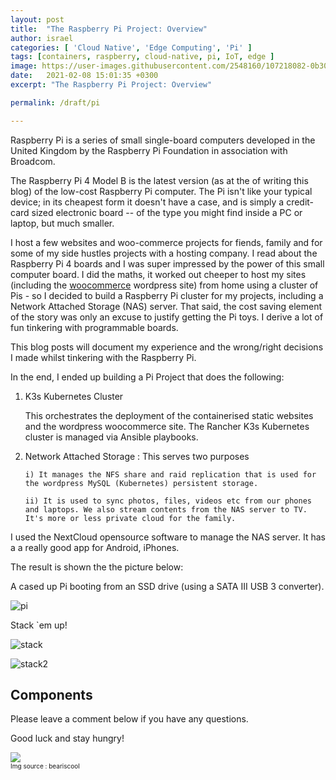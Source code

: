 ```yaml
---
layout: post
title:  "The Raspberry Pi Project: Overview"
author: israel
categories: [ 'Cloud Native', 'Edge Computing', 'Pi' ]
tags: [containers, raspberry, cloud-native, pi, IoT, edge ]
image: https://user-images.githubusercontent.com/2548160/107218082-0b30e080-6a07-11eb-80e7-c62e4f1197d2.jpg
date:   2021-02-08 15:01:35 +0300
excerpt: "The Raspberry Pi Project: Overview"

permalink: /draft/pi

---
```


Raspberry Pi is a series of small single-board computers developed in the United Kingdom by the Raspberry Pi Foundation in association with Broadcom.

The Raspberry Pi 4 Model B is the latest version (as at the of writing this blog) of the low-cost Raspberry Pi computer. The Pi isn't like your typical device; in its cheapest form it doesn't have a case, and is simply a credit-card sized electronic board -- of the type you might find inside a PC or laptop, but much smaller.

I host a few websites and woo-commerce projects for fiends, family and for some of my side hustles projects with a hosting company. I read about the Raspberry Pi 4 boards and I was super impressed by the power of this small computer board. I did the maths, it worked out cheeper to host my sites (including the <a href="https://woocommerce.com/" target="_blank">woocommerce</a> wordpress site) from home using a cluster of Pis - so I decided to build a Raspberry Pi cluster for my projects, including a Network Attached Storage (NAS) server.  That said, the cost saving element of the story was only an excuse to justify getting the Pi toys. I derive a lot of fun tinkering with programmable boards.

This blog posts will document my experience and the wrong/right decisions I made whilst tinkering with the Raspberry Pi. 

In the end, I ended up building a Pi Project that does the following:

1. K3s Kubernetes Cluster

   This orchestrates the deployment of the containerised static websites and the wordpress woocommerce site. The Rancher K3s Kubernetes cluster is managed via Ansible playbooks.

2. Network Attached Storage : This serves two purposes

       i) It manages the NFS share and raid replication that is used for the wordpress MySQL (Kubernetes) persistent storage. 

       ii) It is used to sync photos, files, videos etc from our phones and laptops. We also stream contents from the NAS server to TV. It's more or less private cloud for the family. 

  I used the NextCloud opensource software to manage the NAS server. It has a a really good app for Android, iPhones.

The result is shown the the picture below: 

A cased up Pi booting from an SSD drive (using a SATA III USB 3 converter).

<p class="aligncenter">
<img alt ="pi" class="lazyimg" src="https://user-images.githubusercontent.com/2548160/107225755-1be65400-6a11-11eb-81b5-d67a245eb34f.jpg"/> 
<br>
</p>

Stack `em up! 

<p class="aligncenter">
<img alt ="stack" class="lazyimg" src="https://user-images.githubusercontent.com/2548160/107226410-00c81400-6a12-11eb-9dbc-d35b0d69dd17.jpg"/> 
<br>
</p>

<p class="aligncenter">
<img alt="stack2" class="lazyimg" src="https://user-images.githubusercontent.com/2548160/107226521-26edb400-6a12-11eb-8b3b-20421fde95ff.jpg"/> 
<br>
</p>

## Components 


Please leave a comment below if you have any questions.

Good luck and stay hungry!

<p class="aligncenter">
<img class="lazyimg" src="https://user-images.githubusercontent.com/2548160/104319297-94bcc380-54d8-11eb-83b1-1b992f4bdaff.JPG"/> 
<br>
<font size="-3">Img source : beariscool</font>

</p>
